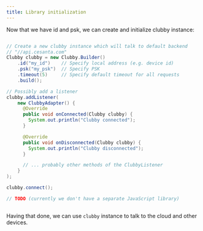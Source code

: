 ```yaml
---
title: Library initialization
---
```


Now that we have id and psk, we can create and initialize clubby instance:

```cs_examples_begin
```

```java
// Create a new clubby instance which will talk to default backend
// "//api.cesanta.com"
Clubby clubby = new Clubby.Builder()
    .id("my_id")    // Specify local address (e.g. device id)
    .psk("my_psk")  // Specify PSK
    .timeout(5)     // Specify default timeout for all requests
    .build();

// Possibly add a listener
clubby.addListener(
    new ClubbyAdapter() {
      @Override
      public void onConnected(Clubby clubby) {
        System.out.println("Clubby connected");
      }

      @Override
      public void onDisconnected(Clubby clubby) {
        System.out.println("Clubby disconnected");
      }

      // ... probably other methods of the ClubbyListener
    }
);

clubby.connect();
```

```javascript
// TODO (currently we don't have a separate JavaScript library)
```

```cs_examples_end
```

Having that done, we can use `clubby` instance to talk to the cloud and other
devices.

